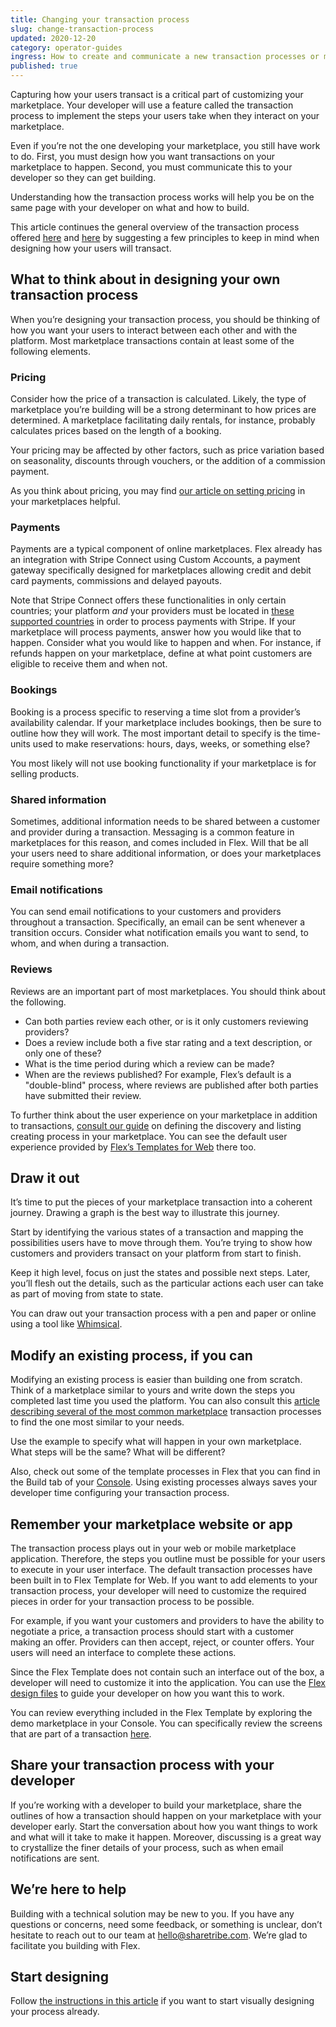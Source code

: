 ```yaml
---
title: Changing your transaction process
slug: change-transaction-process
updated: 2020-12-20
category: operator-guides
ingress: How to create and communicate a new transaction processes or make changes to an existing one
published: true
---
```


Capturing how your users transact is a critical part of customizing your marketplace. Your developer will use a feature called the transaction process to implement the steps your users take when they interact on your marketplace. 

Even if you’re not the one developing your marketplace, you still have work to do. First, you must design how you want transactions on your marketplace to happen. Second, you must communicate this to your developer so they can get building. 

Understanding how the transaction process works will help you be on the same page with your developer on what and how to build. 

This article continues the general overview of the transaction process offered [here](https://www.sharetribe.com/docs/operator-guides/transaction-process/) and [here](https://www.sharetribe.com/docs/background/transaction-process/) by suggesting a few principles to keep in mind when designing how your users will transact.

## What to think about in designing your own transaction process

When you’re designing your transaction process, you should be thinking of how you want your users to interact between each other and with the platform. Most marketplace transactions contain at least some of the following elements.  

### Pricing

Consider how the price of a transaction is calculated. Likely, the type of marketplace you’re building will be a strong determinant to how prices are determined. A marketplace facilitating daily rentals, for instance, probably calculates prices based on the length of a booking. 

Your pricing may be affected by other factors, such as price variation based on seasonality, discounts through vouchers, or the addition of a commission payment. 

As you think about pricing, you may find [our article on setting pricing](https://www.sharetribe.com/academy/how-to-set-pricing-in-your-marketplace/) in your marketplaces helpful.

### Payments

Payments are a typical component of online marketplaces. Flex already has an integration with Stripe Connect using Custom Accounts, a payment gateway specifically designed for marketplaces allowing credit and debit card payments, commissions and delayed payouts. 

Note that Stripe Connect offers these functionalities in only certain countries; your platform *and* your providers must be located in [these supported countries](https://stripe.com/docs/connect/custom-accounts#requirements) in order to process payments with Stripe. If your marketplace will process payments, answer how you would like that to happen. Consider what you would like to happen and when. For instance, if refunds happen on your marketplace, define at what point customers are eligible to receive them and when not. 

### Bookings

Booking is a process specific to reserving a time slot from a provider’s availability calendar. If your marketplace includes bookings, then be sure to outline how they will work. The most important detail to specify is the time-units used to make reservations: hours, days, weeks, or something else? 

You most likely will not use booking functionality if your marketplace is for selling products.

### Shared information

Sometimes, additional information needs to be shared between a customer and provider during a transaction. Messaging is a common feature in marketplaces for this reason, and comes included in Flex. Will that be all your users need to share additional information, or does your marketplaces require something more? 

### Email notifications 

You can send email notifications to your customers and providers throughout a transaction. Specifically, an email can be sent whenever a transition occurs. Consider what notification emails you want to send, to whom, and when during a transaction.

### Reviews

Reviews are an important part of most marketplaces. You should think about the following. 

- Can both parties review each other, or is it only customers reviewing providers?
- Does a review include both a five star rating and a text description, or only one of these?
- What is the time period during which a review can be made?
- When are the reviews published? For example, Flex’s default is a "double-blind" process, where reviews are published after both parties have submitted their review.

To further think about the user experience on your marketplace in addition to transactions, [consult our guide](https://www.sharetribe.com/docs/design-toolkit/user-journey/) on defining the discovery and listing creating process in your marketplace. You can see the default user experience provided by [Flex’s Templates for Web](https://www.sharetribe.com/docs/background/concepts/#flex-templates-for-web-ftw) there too.

## Draw it out

It’s time to put the pieces of your marketplace transaction into a coherent journey. Drawing a graph is the best way to illustrate this journey. 

Start by identifying the various states of a transaction and mapping the possibilities users have to move through them. You’re trying to show how customers and providers transact on your platform from start to finish. 

Keep it high level, focus on just the states and possible next steps. Later, you’ll flesh out the details, such as the particular actions each user can take as part of moving from state to state. 

You can draw out your transaction process with a pen and paper or online using a tool like [Whimsical](https://www.sharetribe.com/docs/operator-guides/design-txn-process-with-whimsical/). 

## Modify an existing process, if you can

Modifying an existing process is easier than building one from scratch. Think of a marketplace similar to yours and write down the steps you completed last time you used the platform. You can also consult this [article describing several of the most common marketplace](https://www.sharetribe.com/academy/design-booking-flow-service-marketplace/) transaction processes to find the one most similar to your needs. 

Use the example to specify what will happen in your own marketplace. What steps will be the same? What will be different?

Also, check out some of the template processes in Flex that you can find in the Build tab of your [Console](https://flex-console.sharetribe.com/). Using existing processes always saves your developer time configuring your transaction process.

## Remember your marketplace website or app 

The transaction process plays out in your web or mobile marketplace application. Therefore, the steps you outline must be possible for your users to execute in your user interface. The default transaction processes have been built in to Flex Template for Web. If you want to add elements to your transaction process, your developer will need to customize the required pieces in order for your transaction process to be possible. 

For example, if you want your customers and providers to have the ability to negotiate a price, a transaction process should start with a customer making an offer. Providers can then accept, reject, or counter offers. Your users will need an interface to complete these actions. 

Since the Flex Template does not contain such an interface out of the box, a developer will need to customize it into the application. You can use the [Flex design files](https://www.sharetribe.com/docs/design-toolkit/design-files/) to guide your developer on how you want this to work.

You can review everything included in the Flex Template by exploring the demo marketplace in your Console. You can specifically review the screens that are part of a transaction [here](https://www.sharetribe.com/docs/design-toolkit/user-journey/#transaction-process). 

## Share your transaction process with your developer 

If you’re working with a developer to build your marketplace, share the outlines of how a transaction should happen on your marketplace with your developer early. Start the conversation about how you want things to work and what will it take to make it happen. Moreover, discussing is a great way to crystallize the finer details of your process, such as when email notifications are sent.

## We’re here to help 

Building with a technical solution may be new to you. If you have any questions or concerns, need some feedback, or something is unclear, don’t hesitate to reach out to our team at hello@sharetribe.com. We’re glad to facilitate you building with Flex. 

## Start designing

Follow [the instructions in this article](https://www.sharetribe.com/docs/operator-guides/design-txn-process-with-whimsical/) if you want to start visually designing your process already.

